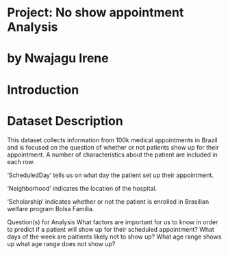 # Project: No show appointment Analysis
# by Nwajagu Irene

# Introduction
# Dataset Description
This dataset collects information from 100k medical appointments in Brazil and is focused on the question of whether or not patients show up for their appointment. A number of characteristics about the patient are included in each row.

‘ScheduledDay’ tells us on what day the patient set up their appointment.

‘Neighborhood’ indicates the location of the hospital.

‘Scholarship’ indicates whether or not the patient is enrolled in Brasilian welfare program Bolsa Família.

Question(s) for Analysis
What factors are important for us to know in order to predict if a patient will show up for their scheduled appointment? What days of the week are paitients likely not to show up? What age range shows up what age range does not show up?
